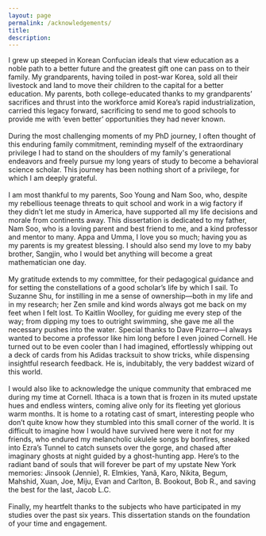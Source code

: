```yaml
---
layout: page
permalink: /acknowledgements/
title: 
description:
---
```


I grew up steeped in Korean Confucian ideals that view education as a noble path to a better future and the greatest gift one can pass on to their family. My grandparents, having toiled in post-war Korea, sold all their livestock and land to move their children to the capital for a better education. My parents, both college-educated thanks to my grandparents’ sacrifices and thrust into the workforce amid Korea’s rapid industrialization, carried this legacy forward, sacrificing to send me to good schools to provide me with ‘even better’ opportunities they had never known.
<br><br>During the most challenging moments of my PhD journey, I often thought of this enduring family commitment, reminding myself of the extraordinary privilege I had to stand on the shoulders of my family's generational endeavors and freely pursue my long years of study to become a behavioral science scholar. This journey has been nothing short of a privilege, for which I am deeply grateful.
<br><br>I am most thankful to my parents, Soo Young and Nam Soo, who, despite my rebellious teenage threats to quit school and work in a wig factory if they didn’t let me study in America, have supported all my life decisions and morale from continents away. This dissertation is dedicated to my father, Nam Soo, who is a loving parent and best friend to me, and a kind professor and mentor to many. Appa and Umma, I love you so much; having you as my parents is my greatest blessing. I should also send my love to my baby brother, Sangjin, who I would bet anything will become a great mathematician one day. 
<br><br>My gratitude extends to my committee, for their pedagogical guidance and for setting the constellations of a good scholar’s life by which I sail. To Suzanne Shu, for instilling in me a sense of ownership—both in my life and in my research; her Zen smile and kind words always got me back on my feet when I felt lost. To Kaitlin Woolley, for guiding me every step of the way; from dipping my toes to outright swimming, she gave me all the necessary pushes into the water. Special thanks to Dave Pizarro—I always wanted to become a professor like him long before I even joined Cornell. He turned out to be even cooler than I had imagined, effortlessly whipping out a deck of cards from his Adidas tracksuit to show tricks, while dispensing insightful research feedback. He is, indubitably, the very baddest wizard of this world.
<br><br>I would also like to acknowledge the unique community that embraced me during my time at Cornell. Ithaca is a town that is frozen in its muted upstate hues and endless winters, coming alive only for its fleeting yet glorious warm months. It is home to a rotating cast of smart, interesting people who don’t quite know how they stumbled into this small corner of the world. It is difficult to imagine how I would have survived here were it not for my friends, who endured my melancholic ukulele songs by bonfires, sneaked into Ezra’s Tunnel to catch sunsets over the gorge, and chased after imaginary ghosts at night guided by a ghost-hunting app. Here’s to the radiant band of souls that will forever be part of my upstate New York memories: Jinsook (Jennie), R. Elmkies, Yanã, Karo, Nikita, Begum, Mahshid, Xuan, Joe, Miju, Evan and Carlton, B. Bookout, Bob R., and saving the best for the last, Jacob L.C.
<br><br>Finally, my heartfelt thanks to the subjects who have participated in my studies over the past six years. This dissertation stands on the foundation of your time and engagement.
